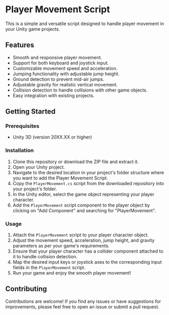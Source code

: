 # Player Movement Script

This is a simple and versatile script designed to handle player movement in your Unity game projects.

## Features

- Smooth and responsive player movement.
- Support for both keyboard and joystick input.
- Customizable movement speed and acceleration.
- Jumping functionality with adjustable jump height.
- Ground detection to prevent mid-air jumps.
- Adjustable gravity for realistic vertical movement.
- Collision detection to handle collisions with other game objects.
- Easy integration with existing projects.

## Getting Started

### Prerequisites

- Unity 3D (version 20XX.XX or higher)

### Installation

1. Clone this repository or download the ZIP file and extract it.
2. Open your Unity project.
3. Navigate to the desired location in your project's folder structure where you want to add the Player Movement Script.
4. Copy the `PlayerMovement.cs` script from the downloaded repository into your project's folder.
5. In the Unity editor, select the game object representing your player character.
6. Add the `PlayerMovement` script component to the player object by clicking on "Add Component" and searching for "PlayerMovement".

### Usage

1. Attach the `PlayerMovement` script to your player character object.
2. Adjust the movement speed, acceleration, jump height, and gravity parameters as per your game's requirements.
3. Ensure that your player character has a collider component attached to it to handle collision detection.
4. Map the desired input keys or joystick axes to the corresponding input fields in the `PlayerMovement` script.
5. Run your game and enjoy the smooth player movement!


## Contributing

Contributions are welcome! If you find any issues or have suggestions for improvements, please feel free to open an issue or submit a pull request.
